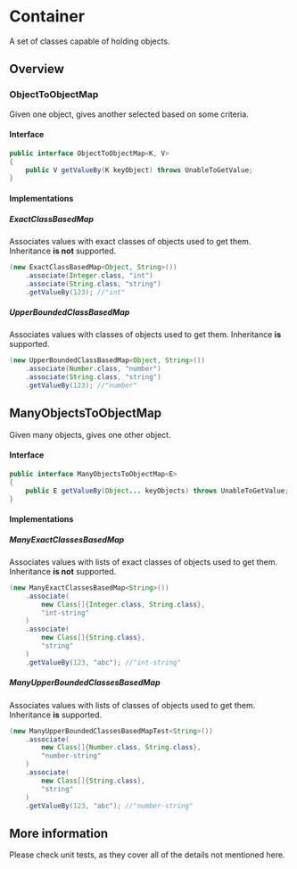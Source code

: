 # Container

A set of classes capable of holding objects.

## Overview

### ObjectToObjectMap
Given one object, gives another selected based on some criteria.

#### Interface
```java
public interface ObjectToObjectMap<K, V>
{
    public V getValueBy(K keyObject) throws UnableToGetValue;
}
```

#### Implementations

##### ExactClassBasedMap
Associates values with exact classes of objects used to get them. Inheritance **is not** supported.
```java
(new ExactClassBasedMap<Object, String>())
    .associate(Integer.class, "int")
    .associate(String.class, "string")
    .getValueBy(123); //"int"
```

##### UpperBoundedClassBasedMap
Associates values with classes of objects used to get them. Inheritance **is** supported.
```java
(new UpperBoundedClassBasedMap<Object, String>())
    .associate(Number.class, "number")
    .associate(String.class, "string")
    .getValueBy(123); //"number"
```
## ManyObjectsToObjectMap
Given many objects, gives one other object.

#### Interface
```java
public interface ManyObjectsToObjectMap<E>
{
    public E getValueBy(Object... keyObjects) throws UnableToGetValue;
}
```

#### Implementations
##### ManyExactClassesBasedMap
Associates values with lists of exact classes of objects used to get them. Inheritance **is not** supported.

```java
(new ManyExactClassesBasedMap<String>())
    .associate(
        new Class[]{Integer.class, String.class},
        "int-string"
    )
    .associate(
        new Class[]{String.class},
        "string"
    )
    .getValueBy(123, "abc"); //"int-string"

```
##### ManyUpperBoundedClassesBasedMap
Associates values with lists of classes of objects used to get them. Inheritance **is** supported.

```java
(new ManyUpperBoundedClassesBasedMapTest<String>())
    .associate(
        new Class[]{Number.class, String.class},
        "number-string"
    )
    .associate(
        new Class[]{String.class},
        "string"
    )
    .getValueBy(123, "abc"); //"number-string"

```

## More information
Please check unit tests, as they cover all of the details not mentioned here.
